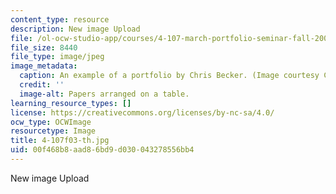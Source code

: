 ```yaml
---
content_type: resource
description: New image Upload
file: /ol-ocw-studio-app/courses/4-107-march-portfolio-seminar-fall-2003/00f468b8aad86bd9d030043278556bb4_4-107f03-th.jpg
file_size: 8440
file_type: image/jpeg
image_metadata:
  caption: An example of a portfolio by Chris Becker. (Image courtesy Chris Becker.)
  credit: ''
  image-alt: Papers arranged on a table.
learning_resource_types: []
license: https://creativecommons.org/licenses/by-nc-sa/4.0/
ocw_type: OCWImage
resourcetype: Image
title: 4-107f03-th.jpg
uid: 00f468b8-aad8-6bd9-d030-043278556bb4
---
```

New image Upload